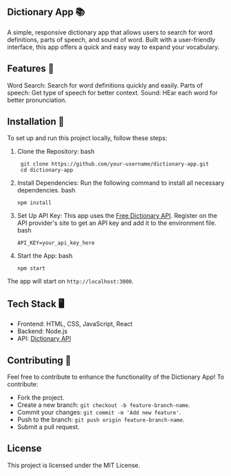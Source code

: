 ## Dictionary App 📚
A simple, responsive dictionary app that allows users to search for word definitions, parts of speech, and sound of word. Built with a user-friendly interface, this app offers a quick and easy way to expand your vocabulary.

## Features 🚀 
Word Search: Search for word definitions quickly and easily.
Parts of speech: Get type of speech for better context.
Sound: HEar each word for better pronunciation.

## Installation 🔧
To set up and run this project locally, follow these steps:

1. Clone the Repository:
    bash
   ```
    git clone https://github.com/your-username/dictionary-app.git
    cd dictionary-app

2. Install Dependencies: Run the following command to install all necessary dependencies.
    bash
    ```
    npm install

3. Set Up API Key: This app uses the [Free Dictionary API](https://dictionaryapi.dev/). Register on the API provider's site to get an API key and add it to the environment file.
    bash
    ```
    API_KEY=your_api_key_here

4. Start the App:
    bash
    ```
    npm start
    
The app will start on `http://localhost:3000`.

## Tech Stack 🖥️
- Frontend: HTML, CSS, JavaScript, React
- Backend: Node.js
- API: [Dictionary API](https://dictionaryapi.dev/)

## Contributing 🤝
Feel free to contribute to enhance the functionality of the Dictionary App! To contribute:

- Fork the project.
- Create a new branch: `git checkout -b feature-branch-name`.
- Commit your changes: `git commit -m 'Add new feature'`.
- Push to the branch: `git push origin feature-branch-name`.
- Submit a pull request.

 ## License
This project is licensed under the MIT License.

